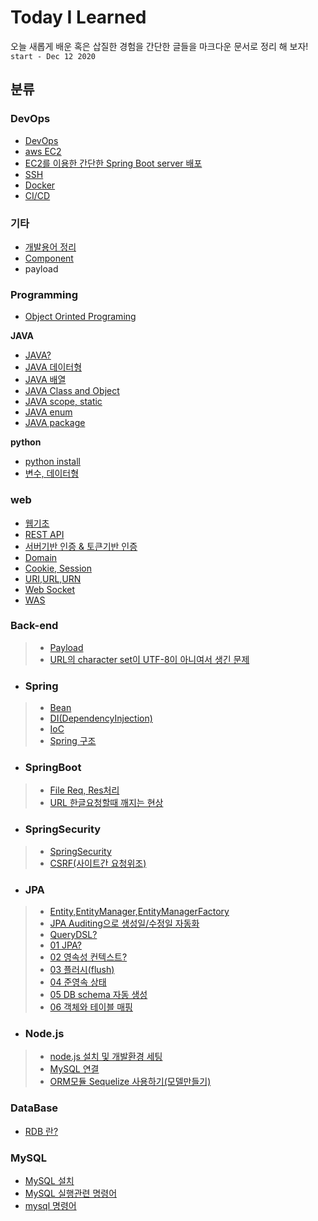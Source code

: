 # Today I Learned
오늘 새롭게 배운 혹은 삽질한 경험을 간단한 글들을 마크다운 문서로 정리 해 보자! ``start - Dec 12 2020``  
## 분류
### DevOps
- [DevOps](/DevOps/DevOps.md)
- [aws EC2](/DevOps/awsEC2.md)
- [EC2를 이용한 간단한 Spring Boot server 배포](/DevOps/simple-spring-boot-aws.md)
- [SSH](/DevOps/ssh.md)
- [Docker](/DevOps/Docker.md)
- [CI/CD](/DevOps/CI-CD.md)
### 기타
- [개발용어 정리](/ETC/dev-terminology.md)
- [Component](/ETC/component.md)
- payload
### Programming
- [Object Orinted Programing](/Programming/OOP.md)

**JAVA**
- [JAVA?](/Programming/JAVA/01-java.md)
- [JAVA 데이터형](/Programming/JAVA/02-java-Data-type.md)
- [JAVA 배열](/Programming/JAVA/03-array.md)
- [JAVA Class and Object](/Programming/JAVA/04-class-and-object)
- [JAVA scope, static](/Programming/JAVA/05-scope-static.md)
- [JAVA enum](/Programming/JAVA/06-enum.md)
- [JAVA package](/Programming/JAVA/07-package.md)  

**python**
- [python install](/Programming/Python/how-to-install-python.md)
- [변수, 데이터형](/Programming/Python/ariables-and-data-type.md)

### web
- [웹기초](/web/web-foundation.md)
- [REST API](/web/RESTAPI.md)
- [서버기반 인증 & 토큰기반 인증](/web/tokenAuth-serverAuth.md)
- [Domain](/web/domain.md)
- [Cookie, Session](/web/cookie-and-session.md)
- [URI,URL,URN](/web/URI-URL-URN.md)
- [Web Socket](/web/web-socket.md)
- [WAS](/web/was.md)
### Back-end
>- [Payload](/back-end/payload.md)
>- [URL의 character set이 UTF-8이 아니여서 생긴 문제](/back-end/Spring/URL-utf-8-problem.md)
- ### Spring 
>- [Bean](/back-end/Spring/Bean.md)
>- [DI(DependencyInjection)](/back-end/Spring/DI(Dependency-Injection).md)
>- [IoC](/back-end/Spring/IOC(Inversion-Of-Control).md)
>- [Spring 구조](/back-end/Spring/DTO,DAO,Entity-class.md)
- ### SpringBoot  
>- [File Req, Res처리](/back-end/Spring/SpringBoot/SpringBootFile-req-res-prosessing.md)
>- [URL 한글요청할때 깨지는 현상](/back-end/Spring/SpringBoot/KoreanGarbled.md)
- ### SpringSecurity
>- [SpringSecurity](/back-end/Spring/SpringSecurity/spring-security.md)
>- [CSRF(사이트간 요청위조)](/back-end/Spring/SpringSecurity/CSRF.md)
- ### **JPA**
>- [Entity,EntityManager,EntityManagerFactory]("/back-end/Spring/JPA/Entity,EntityManager,EntityManagerFactory")
>- [JPA Auditing으로 생성일/수정일 자동화](/back-end/Spring/JPA/Auditing)
>- [QueryDSL?](/back-end/Spring/JPA/QueryDSL.md)
>- [01 JPA?](back-end/Spring/JPA/01-JPA.md)
>- [02 영속성 컨텍스트?](back-end/Spring/JPA/02-PersistenceContext.md)
>- [03 플러시(flush)](back-end/Spring/JPA/03-flush.md)
>- [04 준영속 상태](back-end/Spring/JPA/04-detached.md)
>- [05 DB schema 자동 생성](back-end/Spring/JPA/05-DB-schema-auto-create.md)
>- [06 객체와 테이블 매핑](back-end/Spring/JPA/06-object-table-mapping.md)
- ### **Node.js**
>- [node.js 설치 및 개발환경 세팅](/back-end/NodeJS/how-to-install-nodeJs.md)
>- [MySQL 연결](/back-end/NodeJS/Connect-MySql.md)
>- [ORM모듈 Sequelize 사용하기(모델만들기)](/back-end/NodeJS/sequelize.md)
### DataBase
- [RDB 란?](/DataBase/relational-database.md)
### MySQL
- [MySQL 설치](/DataBase/MySQL/how-to-install-mysql.md)
- [MySQL 실행관련 명령어](/DataBase/MySQL/mysql-run-command.md)
- [mysql 명령어](/DataBase/MySQL/mysql-command.md)